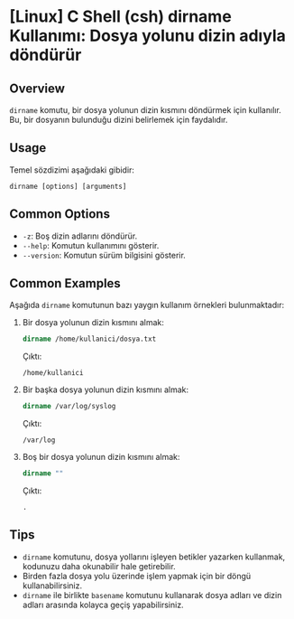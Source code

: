 # [Linux] C Shell (csh) dirname Kullanımı: Dosya yolunu dizin adıyla döndürür

## Overview
`dirname` komutu, bir dosya yolunun dizin kısmını döndürmek için kullanılır. Bu, bir dosyanın bulunduğu dizini belirlemek için faydalıdır.

## Usage
Temel sözdizimi aşağıdaki gibidir:
```
dirname [options] [arguments]
```

## Common Options
- `-z`: Boş dizin adlarını döndürür.
- `--help`: Komutun kullanımını gösterir.
- `--version`: Komutun sürüm bilgisini gösterir.

## Common Examples
Aşağıda `dirname` komutunun bazı yaygın kullanım örnekleri bulunmaktadır:

1. Bir dosya yolunun dizin kısmını almak:
   ```csh
   dirname /home/kullanici/dosya.txt
   ```
   Çıktı:
   ```
   /home/kullanici
   ```

2. Bir başka dosya yolunun dizin kısmını almak:
   ```csh
   dirname /var/log/syslog
   ```
   Çıktı:
   ```
   /var/log
   ```

3. Boş bir dosya yolunun dizin kısmını almak:
   ```csh
   dirname ""
   ```
   Çıktı:
   ```
   .
   ```

## Tips
- `dirname` komutunu, dosya yollarını işleyen betikler yazarken kullanmak, kodunuzu daha okunabilir hale getirebilir.
- Birden fazla dosya yolu üzerinde işlem yapmak için bir döngü kullanabilirsiniz.
- `dirname` ile birlikte `basename` komutunu kullanarak dosya adları ve dizin adları arasında kolayca geçiş yapabilirsiniz.